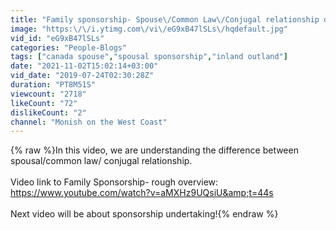 ```yaml
---
title: "Family sponsorship- Spouse\/Common Law\/Conjugal relationship difference"
image: "https:\/\/i.ytimg.com\/vi\/eG9xB47lSLs\/hqdefault.jpg"
vid_id: "eG9xB47lSLs"
categories: "People-Blogs"
tags: ["canada spouse","spousal sponsorship","inland outland"]
date: "2021-11-02T15:02:14+03:00"
vid_date: "2019-07-24T02:30:28Z"
duration: "PT8M51S"
viewcount: "2718"
likeCount: "72"
dislikeCount: "2"
channel: "Monish on the West Coast"
---
```

{% raw %}In this video, we are understanding the difference between spousal/common law/ conjugal relationship.<br /><br />Video link to Family Sponsorship- rough overview: <br /><a rel="nofollow" target="blank" href="https://www.youtube.com/watch?v=aMXHz9UQsiU&amp;t=44s">https://www.youtube.com/watch?v=aMXHz9UQsiU&amp;t=44s</a><br /><br />Next video will be about sponsorship undertaking!{% endraw %}
